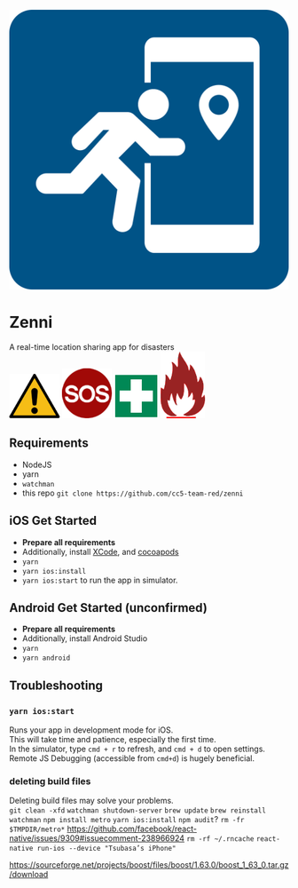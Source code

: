![](./js/assets/logos/blue.png)

# Zenni

A real-time location sharing app for disasters  
![](./js/assets/markers/danger.png)
![](./js/assets/markers/sos.png)
![](./js/assets/markers/medical.png)
![](./js/assets/markers/fire.png)

## Requirements
- NodeJS
- yarn
- `watchman`
- this repo `git clone https://github.com/cc5-team-red/zenni`

## iOS Get Started
- **Prepare all requirements**
- Additionally, install [XCode](https://developer.apple.com/xcode/), and [cocoapods](https://cocoapods.org/)
- `yarn`
- `yarn ios:install`
- `yarn ios:start` to run the app in simulator.

## Android Get Started (unconfirmed)
- **Prepare all requirements**
- Additionally, install Android Studio
- `yarn`
- `yarn android`

## Troubleshooting

### `yarn ios:start`
Runs your app in development mode for iOS.  
This will take time and patience, especially the first time.  
In the simulator, type `cmd + r` to refresh, and `cmd + d` to open settings.  
Remote JS Debugging (accessible from `cmd+d`) is hugely beneficial.  

### deleting build files
Deleting build files may solve your problems.  
`git clean -xfd`
`watchman shutdown-server`
`brew update`
`brew reinstall watchman`
`npm install metro`
`yarn ios:install`
`npm audit`?
 `rm -fr $TMPDIR/metro*`
 https://github.com/facebook/react-native/issues/9309#issuecomment-238966924
 `rm -rf ~/.rncache`
`react-native run-ios --device "Tsubasa’s iPhone"`

https://sourceforge.net/projects/boost/files/boost/1.63.0/boost_1_63_0.tar.gz/download